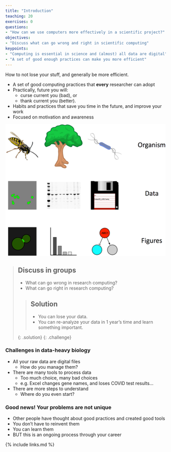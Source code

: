 ```yaml
---
title: "Introduction"
teaching: 20
exercises: 0
questions:
- "How can we use computers more effectively in a scientific project?"
objectives:
- "Discuss what can go wrong and right in scientific computing"
keypoints:
- "Computing is essential in science and (almost) all data are digital"
- "A set of good enough practices can make you more efficient"
---
```


How to not lose your stuff, and generally be more efficient.

- A set of good computing practices that **every** researcher can adopt
- Practically, future you will:
  - curse current you (bad), or
  - thank current you (better).
- Habits and practices that save you time in the future,
and improve your work
- Focused on motivation and awareness


![Figure 1. ???](../fig/ew-intro.png)

> ## Discuss in groups
>
> * What can go wrong in research computing?
> * What can go right in research computing?
>
>> ## Solution
>>
>> *   You can lose your data.
>> *   You can re-analyze your data in 1 year’s
>>     time and learn something important.
>>
> {: .solution}
{: .challenge}

### Challenges in data-heavy biology

- All your raw data are digital files
    - How do you manage them?
- There are many tools to process data
    - Too much choice, many bad choices
    - e.g. Excel changes gene names, and loses COVID test results...
- There are more steps to understand
    - Where do you even start?

### Good news! Your problems are not unique

- Other people have thought about good practices and created good tools
- You don’t have to reinvent them
- You can learn them
- BUT this is an ongoing process through your career

{% include links.md %}


